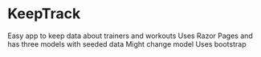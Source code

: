 # KeepTrack

Easy app to keep data about trainers and workouts
Uses Razor Pages and has three models with seeded data
Might change model 
Uses bootstrap 
